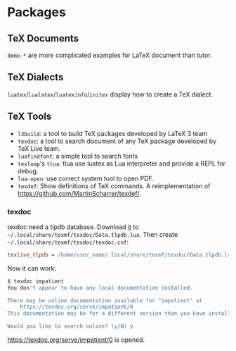 # Packages

## TeX Documents

`demo-*` are more complicated examples for LaTeX document than tutor.

## TeX Dialects

`luatex`/`lualatex`/`luatexinfo`/`initex` display how to create a TeX dialect.

## TeX Tools

- `l3build`: a tool to build TeX packages developed by LaTeX 3 team
- `texdoc`: a tool to search document of any TeX package developed by TeX Live
  team.
- `luafindfont`: a simple tool to search fonts
- `texluap`'s `tlua`: tlua use luatex as Lua interpreter and provide a REPL for debug.
- `lua-open`: use correct system tool to open PDF.
- `texdef`: Show definitions of TeX commands. A reimplementation of
  <https://github.com/MartinScharrer/texdef/>.

### texdoc

texdoc need a tlpdb database.
Download
[it](https://github.com/ustctug/texrocks/releases/download/0.0.1/Data.tlpdb.lua)
to `~/.local/share/texmf/texdoc/Data.tlpdb.lua`.
Then create `~/.local/share/texmf/texdoc/texdoc.cnf`:

```ini
texlive_tlpdb = /home/user_name/.local/share/texmf/texdoc/Data.tlpdb.lua
```

Now it can work:

```sh
$ texdoc impatient
You don't appear to have any local documentation installed.

There may be online documentation available for "impatient" at
    https://texdoc.org/serve/impatient/0
This documentation may be for a different version than you have installed.

Would you like to search online? (y/N) y
```

<https://texdoc.org/serve/impatient/0> is opened.

